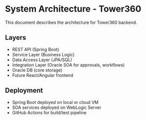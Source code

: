 # System Architecture - Tower360

This document describes the architecture for Tower360 backend.

## Layers
- REST API (Spring Boot)
- Service Layer (Business Logic)
- Data Access Layer (JPA/SQL)
- Integration Layer (Oracle SOA for approvals, workflows)
- Oracle DB (core storage)
- Future React/Angular frontend

## Deployment
- Spring Boot deployed on local or cloud VM
- SOA services deployed on WebLogic Server
- GitHub Actions for build/test pipeline
